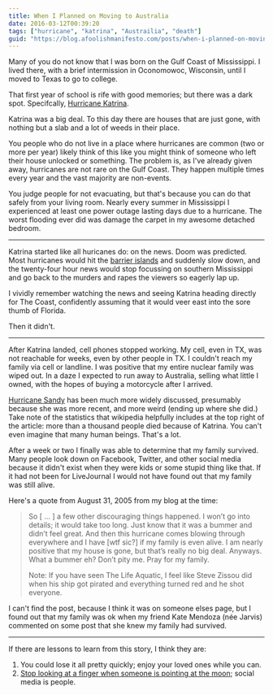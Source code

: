 ```yaml
---
title: When I Planned on Moving to Australia
date: 2016-03-12T00:39:20
tags: ["hurricane", "katrina", "Austrailia", "death"]
guid: "https://blog.afoolishmanifesto.com/posts/when-i-planned-on-moving-to-australia"
---
```

Many of you do not know that I was born on the Gulf Coast of Mississippi.  I
lived there, with a brief intermission in Oconomowoc, Wisconsin, until I moved
to Texas to go to college.

That first year of school is rife with good memories; but there was a dark spot.
Specifcally, [Hurricane Katrina](https://en.wikipedia.org/wiki/Hurricane_Katrina).

Katrina was a big deal.  To this day there are houses that are just gone, with
nothing but a slab and a lot of weeds in their place.

You people who do not live in a place where hurricanes are common (two or more
per year) likely think of this like you might think of someone who left their
house unlocked or something.  The problem is, as I've already given away,
hurricanes are not rare on the Gulf Coast.  They happen multiple times every
year and the vast majority are non-events.

You judge people for not evacuating, but that's because you can do that safely
from your living room.  Nearly every summer in Mississippi I experienced at
least one power outage lasting days due to a hurricane.  The worst flooding ever
did was damage the carpet in my awesome detached bedroom.

---

Katrina started like all huricanes do: on the news.  Doom was predicted.  Most
hurricanes would hit the [barrier
islands](https://en.wikipedia.org/wiki/Gulf_Islands_National_Seashore) and
suddenly slow down, and the twenty-four hour news would stop focussing on
southern Mississippi and go back to the murders and rapes the viewers so eagerly
lap up.

I vividly remember watching the news and seeing Katrina heading directly for The
Coast, confidently assuming that it would veer east into the sore thumb of
Florida.

Then it didn't.

---

After Katrina landed, cell phones stopped working.  My cell, even in TX, was not
reachable for weeks, even by other people in TX.  I couldn't reach my family via
cell or landline.  I was positive that my entire nuclear family was wiped out.
In a daze I expected to run away to Australia, selling what little I owned, with
the hopes of buying a motorcycle after I arrived.

[Hurricane Sandy](https://en.wikipedia.org/wiki/Hurricane_Sandy) has been much
more widely discussed, presumably because she was more recent, and more weird
(ending up where she did.)  Take note of the statistics that wikipedia helpfully
includes at the top right of the article: more than a thousand people died
because of Katrina.  You can't even imagine that many human beings.  That's a
lot.

After a week or two I finally was able to determine that my family survived.
Many people look down on Facebook, Twitter, and other social media because it
didn't exist when they were kids or some stupid thing like that.  If it had not
been for LiveJournal I would not have found out that my family was still alive.

Here's a quote from August 31, 2005 from my blog at the time:

> So [ ... ] a few other discouraging things happened. I won’t go into details;
> it would take too long. Just know that it was a bummer and didn’t feel great.
> And then this hurricane comes blowing through everywhere and I have [wtf sic?]
> if my family is even alive. I am nearly positive that my house is gone, but
> that’s really no big deal. Anyways. What a bummer eh? Don’t pity me. Pray for
> my family.
>
> Note: If you have seen The Life Aquatic, I feel like Steve Zissou did when his
> ship got pirated and everything turned red and he shot everyone.

I can't find the post, because I think it was on someone elses page, but I found
out that my family was ok when my friend Kate Mendoza (née Jarvis) commented on
some post that she knew my family had survived.

---

If there are lessons to learn from this story, I think they are:

 1. You could lose it all pretty quickly; enjoy your loved ones while you can.
 2. [Stop looking at a finger when someone is pointing at the
    moon](https://www.goodreads.com/quotes/594820-when-the-wise-man-points-at-the-moon-the-idiot);
    social media is people.
